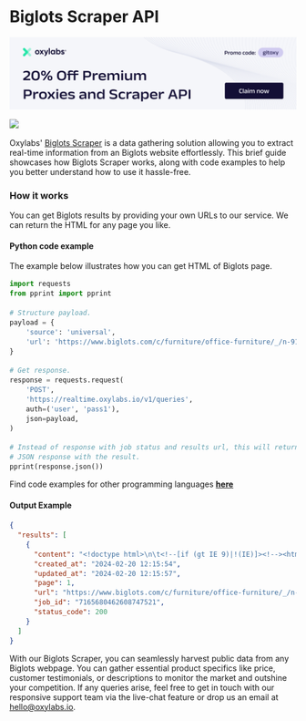 # Biglots Scraper API

[![Oxylabs promo code](https://raw.githubusercontent.com/oxylabs/product-integrations/refs/heads/master/Affiliate-Universal-1090x275.png)](https://oxylabs.io/pages/gitoxy?utm_source=877&utm_medium=affiliate&groupid=877&utm_content=biglots-scraper-github&transaction_id=102f49063ab94276ae8f116d224b67)

[![](https://dcbadge.vercel.app/api/server/eWsVUJrnG5)](https://discord.gg/Pds3gBmKMH)

Oxylabs' [Biglots Scraper](https://oxylabs.io/products/scraper-api/ecommerce/biglots?utm_source=github&utm_medium=repositories&utm_campaign=product) is a data gathering solution allowing you to extract real-time information from an Biglots website effortlessly. This brief guide showcases how Biglots Scraper works, along with code examples to help you better understand how to use it hassle-free.

### How it works

You can get Biglots results by providing your own URLs to our service. We can return the HTML for any page you like.

#### Python code example

The example below illustrates how you can get HTML of Biglots page.

```python
import requests
from pprint import pprint

# Structure payload.
payload = {
    'source': 'universal',
    'url': 'https://www.biglots.com/c/furniture/office-furniture/_/n-916368633?scm=furniture_jas23_viznav_inspo_office'
}

# Get response.
response = requests.request(
    'POST',
    'https://realtime.oxylabs.io/v1/queries',
    auth=('user', 'pass1'),
    json=payload,
)

# Instead of response with job status and results url, this will return the
# JSON response with the result.
pprint(response.json())
```
Find code examples for other programming languages [**here**](https://github.com/oxylabs/biglots-scraper/tree/main/code%20examples)

#### Output Example
```json
{
  "results": [
    {
      "content": "<!doctype html>\n\t<!--[if (gt IE 9)|!(IE)]><!--><html class=\"no-js\" lang=\"en\"><!--<![endif]-->\n\t<head ... </html>",
      "created_at": "2024-02-20 12:15:54",
      "updated_at": "2024-02-20 12:15:57",
      "page": 1,
      "url": "https://www.biglots.com/c/furniture/office-furniture/_/n-916368633?scm=furniture_jas23_viznav_inspo_office",
      "job_id": "7165680462608747521",
      "status_code": 200
    }
  ]
}
```
With our Biglots Scraper, you can seamlessly harvest public data from any Biglots webpage. You can gather essential product specifics like price, customer testimonials, or descriptions to monitor the market and outshine your competition. If any queries arise, feel free to get in touch with our responsive support team via the live-chat feature or drop us an email at hello@oxylabs.io.
